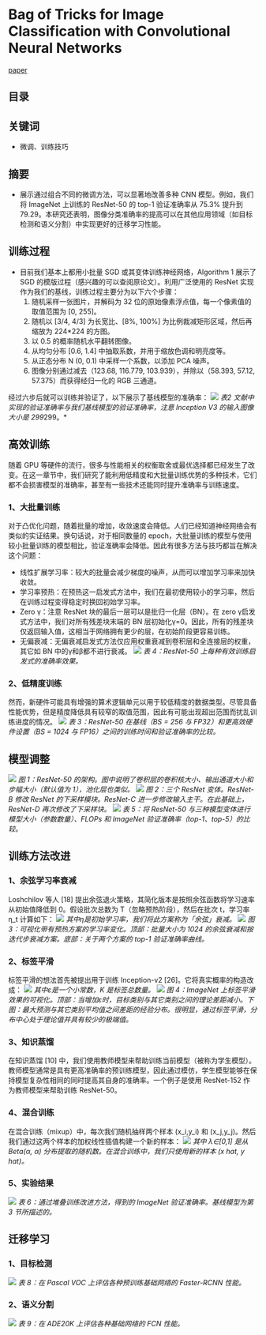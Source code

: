 # Bag of Tricks for Image Classification with Convolutional Neural Networks
[paper](https://arxiv.org/pdf/1812.01187.pdf)

## 目录


## 关键词
- 微调、训练技巧

## 摘要
- 展示通过组合不同的微调方法，可以显著地改善多种 CNN 模型。例如，我们将 ImageNet 上训练的 ResNet-50 的 top-1 验证准确率从 75.3% 提升到 79.29。本研究还表明，图像分类准确率的提高可以在其他应用领域（如目标检测和语义分割）中实现更好的迁移学习性能。

## 训练过程
- 目前我们基本上都用小批量 SGD 或其变体训练神经网络，Algorithm 1 展示了 SGD 的模版过程（感兴趣的可以查阅原论文）。利用广泛使用的 ResNet 实现作为我们的基线，训练过程主要分为以下六个步骤：
  1. 随机采样一张图片，并解码为 32 位的原始像素浮点值，每一个像素值的取值范围为 [0, 255]。
  2. 随机以 [3/4, 4/3] 为长宽比、[8%, 100%] 为比例裁减矩形区域，然后再缩放为 224*224 的方图。
  3. 以 0.5 的概率随机水平翻转图像。
  4. 从均匀分布 [0.6, 1.4] 中抽取系数，并用于缩放色调和明亮度等。
  5. 从正态分布 N (0, 0.1) 中采样一个系数，以添加 PCA 噪声。
  6. 图像分别通过减去（123.68, 116.779, 103.939），并除以（58.393, 57.12, 57.375）而获得经归一化的 RGB 三通道。

经过六步后就可以训练并验证了，以下展示了基线模型的准确率：
![](./img/640.webp)
*表2 文献中实现的验证准确率与我们基线模型的验证准确率，注意 Inception V3 的输入图像大小是 299*299。*

## 高效训练
随着 GPU 等硬件的流行，很多与性能相关的权衡取舍或最优选择都已经发生了改变。在这一章节中，我们研究了能利用低精度和大批量训练优势的多种技术，它们都不会损害模型的准确率，甚至有一些技术还能同时提升准确率与训练速度。

### 1、大批量训练
对于凸优化问题，随着批量的增加，收敛速度会降低。人们已经知道神经网络会有类似的实证结果。换句话说，对于相同数量的 epoch，大批量训练的模型与使用较小批量训练的模型相比，验证准确率会降低。因此有很多方法与技巧都旨在解决这个问题：

- 线性扩展学习率：较大的批量会减少梯度的噪声，从而可以增加学习率来加快收敛。
- 学习率预热：在预热这一启发式方法中，我们在最初使用较小的学习率，然后在训练过程变得稳定时换回初始学习率。
- Zero γ：注意 ResNet 块的最后一层可以是批归一化层（BN）。在 zero γ启发式方法中，我们对所有残差块末端的 BN 层初始化γ=0。因此，所有的残差块仅返回输入值，这相当于网络拥有更少的层，在初始阶段更容易训练。
- 无偏衰减：无偏衰减启发式方法仅应用权重衰减到卷积层和全连接层的权重，其它如 BN 中的γ和β都不进行衰减。
![](./img/640(1).webp)
*表 4：ResNet-50 上每种有效训练启发式的准确率效果。*
### 2、低精度训练
然而，新硬件可能具有增强的算术逻辑单元以用于较低精度的数据类型。尽管具备性能优势，但是精度降低具有较窄的取值范围，因此有可能出现超出范围而扰乱训练进度的情况。
![](./img/640(2).webp)
*表 3：ResNet-50 在基线（BS = 256 与 FP32）和更高效硬件设置（BS = 1024 与 FP16）之间的训练时间和验证准确率的比较。*

## 模型调整
![](./img/640(3).webp)
*图 1：ResNet-50 的架构。图中说明了卷积层的卷积核大小、输出通道大小和步幅大小（默认值为 1），池化层也类似。*
![](./img/640(4).webp)
*图 2：三个 ResNet 变体。ResNet-B 修改 ResNet 的下采样模块。ResNet-C 进一步修改输入主干。在此基础上，ResNet-D 再次修改了下采样块。*
![](./img/640(5).webp)
*表 5：将 ResNet-50 与三种模型变体进行模型大小（参数数量）、FLOPs 和 ImageNet 验证准确率（top-1、top-5）的比较。*

## 训练方法改进
### 1、余弦学习率衰减
Loshchilov 等人 [18] 提出余弦退火策略，其简化版本是按照余弦函数将学习速率从初始值降低到 0。假设批次总数为 T（忽略预热阶段），然后在批次 t，学习率η_t 计算如下：
![](./img/640(6).webp)
*其中η是初始学习率，我们将此方案称为「余弦」衰减。*
![](./img/640(7).webp)
*图 3：可视化带有预热方案的学习率变化。顶部：批量大小为 1024 的余弦衰减和按迭代步衰减方案。底部：关于两个方案的 top-1 验证准确率曲线。*
### 2、标签平滑
标签平滑的想法首先被提出用于训练 Inception-v2 [26]。它将真实概率的构造改成：
![](./img/640(8).webp)
*其中ε是一个小常数，K 是标签总数量。*
![](./img/640(9).webp)
*图 4：ImageNet 上标签平滑效果的可视化。顶部：当增加ε时，目标类别与其它类别之间的理论差距减小。下图：最大预测与其它类别平均值之间差距的经验分布。很明显，通过标签平滑，分布中心处于理论值并具有较少的极端值。*
### 3、知识蒸馏
在知识蒸馏 [10] 中，我们使用教师模型来帮助训练当前模型（被称为学生模型）。教师模型通常是具有更高准确率的预训练模型，因此通过模仿，学生模型能够在保持模型复杂性相同的同时提高其自身的准确率。一个例子是使用 ResNet-152 作为教师模型来帮助训练 ResNet-50。
### 4、混合训练
在混合训练（mixup）中，每次我们随机抽样两个样本 (x_i,y_i) 和 (x_j,y_j)。然后我们通过这两个样本的加权线性插值构建一个新的样本：
![](./img/640(10).webp)
*其中 λ∈[0,1] 是从 Beta(α, α) 分布提取的随机数。在混合训练中，我们只使用新的样本 (x hat, y hat)。*
### 5、实验结果
![](./img/640(11).webp)
*表 6：通过堆叠训练改进方法，得到的 ImageNet 验证准确率。基线模型为第 3 节所描述的。*

## 迁移学习
### 1、目标检测
![](./img/640(12).webp)
*表 8：在 Pascal VOC 上评估各种预训练基础网络的 Faster-RCNN 性能。*

### 2、语义分割
![](./img/640(13).webp)
*表 9：在 ADE20K 上评估各种基础网络的 FCN 性能。*
